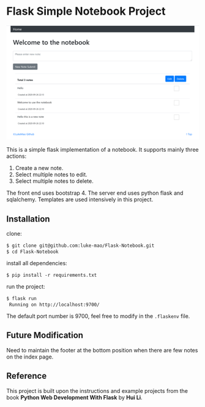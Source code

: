 # Flask Simple Notebook Project

![front page screenshot](./other/1.png)

This is a simple flask implementation of a notebook. It supports mainly three actions:

1. Create a new note.
2. Select multiple notes to edit.
3. Select multiple notes to delete. 

The front end uses bootstrap 4. The server end uses python flask and sqlalchemy. Templates are used intensively in this project. 

## Installation

clone: 
```
$ git clone git@github.com:luke-mao/Flask-Notebook.git
$ cd Flask-Notebook
```

install all dependencies:
```
$ pip install -r requirements.txt
```

run the project:
```
$ flask run
 Running on http://localhost:9700/
```

The default port number is 9700, feel free to modify in the `.flaskenv` file. 

## Future Modification

Need to maintain the footer at the bottom position when there are few notes on the index page. 

## Reference

This project is built upon the instructions and example projects from the book **Python Web Development With Flask** by **Hui Li**.
